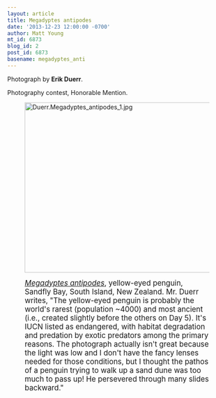 ```yaml
---
layout: article
title: Megadyptes antipodes
date: '2013-12-23 12:00:00 -0700'
author: Matt Young
mt_id: 6873
blog_id: 2
post_id: 6873
basename: megadyptes_anti
---
```

Photograph by **Erik Duerr**. 

Photography contest, Honorable Mention. 

<figure>
<img src="/PT/uploads/2013/Duerr.Megadyptes_antipodes_1.jpg" alt="Duerr.Megadyptes_antipodes_1.jpg" width="600" height="390" />
<figcaption markdown="span">

<big>[_Megadyptes antipodes_](http://www.birdlife.org/datazone/speciesfactsheet.php?id=3859), yellow-eyed penguin, Sandfly Bay, South Island, New Zealand. Mr. Duerr writes, "The yellow-eyed penguin is probably the world's rarest (population ~4000) and most ancient (i.e., created slightly before the others on  Day 5). It's IUCN listed as endangered, with habitat degradation and  predation by exotic predators among the primary reasons.  The  photograph actually isn't great because the light was low and I don't  have the fancy lenses needed for those conditions, but I thought the pathos of a penguin trying to walk up a sand dune was too much to  pass up!  He persevered through many slides backward."</big>

</figcaption>
</figure>
